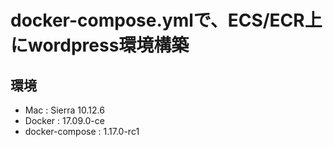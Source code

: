 # docker-compose.ymlで、ECS/ECR上にwordpress環境構築

## 環境

- Mac : Sierra 10.12.6
- Docker : 17.09.0-ce
- docker-compose : 1.17.0-rc1

